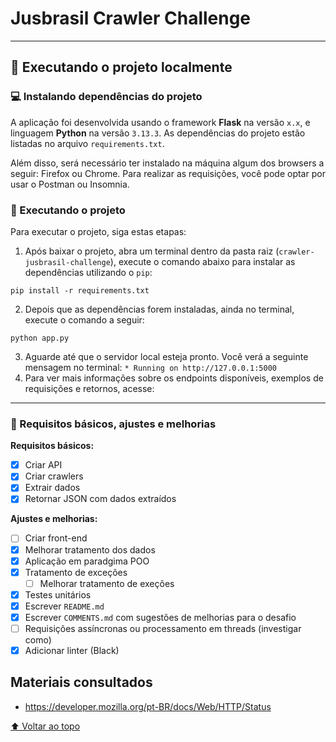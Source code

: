 # Jusbrasil Crawler Challenge

---

## 🚀 Executando o projeto localmente

### 💻 Instalando dependências do projeto

A aplicação foi desenvolvida usando o framework **Flask** na versão `x.x`, e linguagem **Python** na versão ``3.13.3``.
As dependências do projeto estão listadas no arquivo `requirements.txt`.

Além disso, será necessário ter instalado na máquina algum dos browsers a seguir: Firefox ou Chrome.
Para realizar as requisições, você pode optar por usar o Postman ou Insomnia.

### 🤖 Executando o projeto

Para executar o projeto, siga estas etapas:

1. Após baixar o projeto, abra um terminal dentro da pasta raiz (``crawler-jusbrasil-challenge``), execute o comando
   abaixo para instalar as dependências utilizando o `pip`:

````shell
pip install -r requirements.txt
````

2. Depois que as dependências forem instaladas, ainda no terminal, execute o comando a seguir:

```
python app.py
```

3. Aguarde até que o servidor local esteja pronto. Você verá a seguinte mensagem no terminal: ``* Running on http://127.0.0.1:5000 ``
4. Para ver mais informações sobre os endpoints disponíveis, exemplos de requisições e retornos, acesse:

---

### 🔨 Requisitos básicos, ajustes e melhorias

**Requisitos básicos:**

- [x] Criar API
- [x] Criar crawlers
- [x] Extrair dados
- [x] Retornar JSON com dados extraídos 

**Ajustes e melhorias:**

- [ ] Criar front-end
- [x] Melhorar tratamento dos dados
- [x] Aplicação em paradgima POO
- [x] Tratamento de exceções
  - [ ] Melhorar tratamento de exeções
- [x] Testes unitários
- [x] Escrever ``README.md``
- [x] Escrever ``COMMENTS.md`` com sugestões de melhorias para o desafio
- [ ] Requisições assíncronas ou processamento em threads (investigar como)
- [x] Adicionar linter (Black)

## Materiais consultados

- https://developer.mozilla.org/pt-BR/docs/Web/HTTP/Status

[⬆ Voltar ao topo](#jusbrasil-crawler-challenge)<br>

